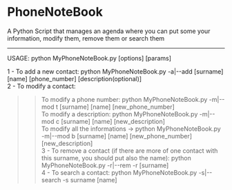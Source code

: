 # PhoneNoteBook

A Python Script that manages an agenda where you can put some your information, modify them, remove them or search them
<hr>
USAGE:
python MyPhoneNoteBook.py [options] [params]

1 - To add a new contact: python MyPhoneNoteBook.py -a|--add [surname] [name] [phone_number] [description(optional)] <br>
2 - To modify a contact: <br>
>> To modify a phone number: python MyPhoneNoteBook.py -m|--mod t [surname] [name] [new_phone_number] <br>
	 To modify a description: python MyPhoneNoteBook.py -m|--mod c [surname] [name] [new_description] <br>
	 To modify all the informations -> python MyPhoneNoteBook.py -m|--mod b [surname] [name] [new_phone_number] [new_description] <br>
3 - To remove a contact (if there are more of one contact with this surname, you should put also the name): python MyPhoneNoteBook.py -r|--rem -r [surname] <br>
4 - To search a contact: python MyPhoneNoteBook.py -s|--search -s surname [name]
